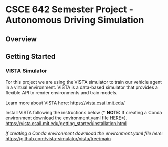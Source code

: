 # CSCE 642 Semester Project - Autonomous Driving Simulation

## Overview

## Getting Started

### VISTA Simulator
For this project we are using the VISTA simulator to train our vehicle agent in a virtual environment. VISTA is a data-based simulator that provides a flexible API to render environments and train models. 

Learn more about VISTA here:
https://vista.csail.mit.edu/ 

Install VISTA following the instructions below (* **NOTE:** If creating a Conda environment download the environment.yaml file [HERE](https://github.com/vista-simulator/vista/tree/main)*).
https://vista.csail.mit.edu/getting_started/installation.html

*If creating a Conda environment download the environment.yaml file here:*
https://github.com/vista-simulator/vista/tree/main
